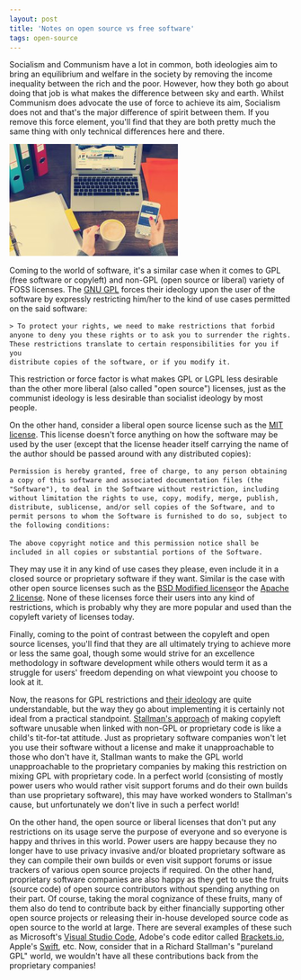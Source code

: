 ```yaml
---
layout: post
title: 'Notes on open source vs free software'
tags: open-source
---
```


Socialism and Communism have a lot in common, both ideologies aim to bring an equilibrium and welfare in the society by removing the income inequality between the rich and the poor. However, how they both go about doing that job is what makes the difference between sky and earth. Whilst Communism does advocate the use of force to achieve its aim, Socialism does not and that's the major difference of spirit between them. If you remove this force element, you'll find that they are both pretty much the same thing with only technical differences here and there.

![pexels-photo-273691](/uploads/2018/07/pexels-photo-273691-300x199.jpeg)

Coming to the world of software, it's a similar case when it comes to GPL (free software or copyleft) and non-GPL (open source or liberal) variety of FOSS licenses. The [GNU GPL](https://www.gnu.org/licenses/old-licenses/gpl-2.0.txt) forces their ideology upon the user of the software by expressly restricting him/her to the kind of use cases permitted on the said software:

    > To protect your rights, we need to make restrictions that forbid
    anyone to deny you these rights or to ask you to surrender the rights.
    These restrictions translate to certain responsibilities for you if you
    distribute copies of the software, or if you modify it.

This restriction or force factor is what makes GPL or LGPL less desirable than the other more liberal (also called "open source") licenses, just as the communist ideology is less desirable than socialist ideology by most people.

On the other hand, consider a liberal open source license such as the [MIT license](https://opensource.org/licenses/MIT). This license doesn't force anything on how the software may be used by the user (except that the license header itself carrying the name of the author should be passed around with any distributed copies):

    Permission is hereby granted, free of charge, to any person obtaining a copy of this software and associated documentation files (the "Software"), to deal in the Software without restriction, including without limitation the rights to use, copy, modify, merge, publish, distribute, sublicense, and/or sell copies of the Software, and to permit persons to whom the Software is furnished to do so, subject to the following conditions:

    The above copyright notice and this permission notice shall be included in all copies or substantial portions of the Software.

They may use it in any kind of use cases they please, even include it in a closed source or proprietary software if they want. Similar is the case with other open source licenses such as the [BSD Modified license](https://opensource.org/licenses/BSD-3-Clause)or the [Apache 2 license](https://opensource.org/licenses/Apache-2.0). None of these licenses force their users into any kind of restrictions, which is probably why they are more popular and used than the copyleft variety of licenses today.

Finally, coming to the point of contrast between the copyleft and open source licenses, you'll find that they are all ultimately trying to achieve more or less the same goal, though some would strive for an excellence methodology in software development while others would term it as a struggle for users' freedom depending on what viewpoint you choose to look at it.

Now, the reasons for GPL restrictions and [their ideology](https://www.fsf.org/) are quite understandable, but the way they go about implementing it is certainly not ideal from a practical standpoint. [Stallman's approach](https://stallman.org/) of making copyleft software unusable when linked with non-GPL or proprietary code is like a child's tit-for-tat attitude. Just as proprietary software companies won't let you use their software without a license and make it unapproachable to those who don't have it, Stallman wants to make the GPL world unapproachable to the proprietary companies by making this restriction on mixing GPL with proprietary code. In a perfect world (consisting of mostly power users who would rather visit support forums and do their own builds than use proprietary software), this may have worked wonders to Stallman's cause, but unfortunately we don't live in such a perfect world!

On the other hand, the open source or liberal licenses that don't put any restrictions on its usage serve the purpose of everyone and so everyone is happy and thrives in this world. Power users are happy because they no longer have to use privacy invasive and/or bloated proprietary software as they can compile their own builds or even visit support forums or issue trackers of various open source projects if required. On the other hand, proprietary software companies are also happy as they get to use the fruits (source code) of open source contributors without spending anything on their part. Of course, taking the moral cognizance of these fruits, many of them also do tend to contribute back by either financially supporting other open source projects or releasing their in-house developed source code as open source to the world at large. There are several examples of these such as Microsoft's [Visual Studio Code](https://code.visualstudio.com/), Adobe's code editor called [Brackets.io](http://brackets.io/), Apple's [Swift](https://developer.apple.com/swift/), etc. Now, consider that in a Richard Stallman's "pureland GPL" world, we wouldn't have all these contributions back from the proprietary companies!
